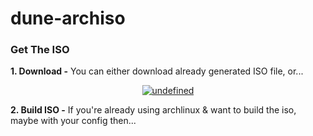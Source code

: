 # dune-archiso


### Get The ISO

**1. Download -** You can either download already generated ISO file, or...
<p align="center">
  <a href="https://sourceforge.net/projects/dune-archiso/files/latest/download" target="_blank"><img alt="undefined" src="https://img.shields.io/badge/Sourceforge-Download-orange?style=for-the-badge&logo=sourceforge"></a>
</p>
  
**2. Build ISO -** If you're already using archlinux & want to build the iso, maybe with your config then...